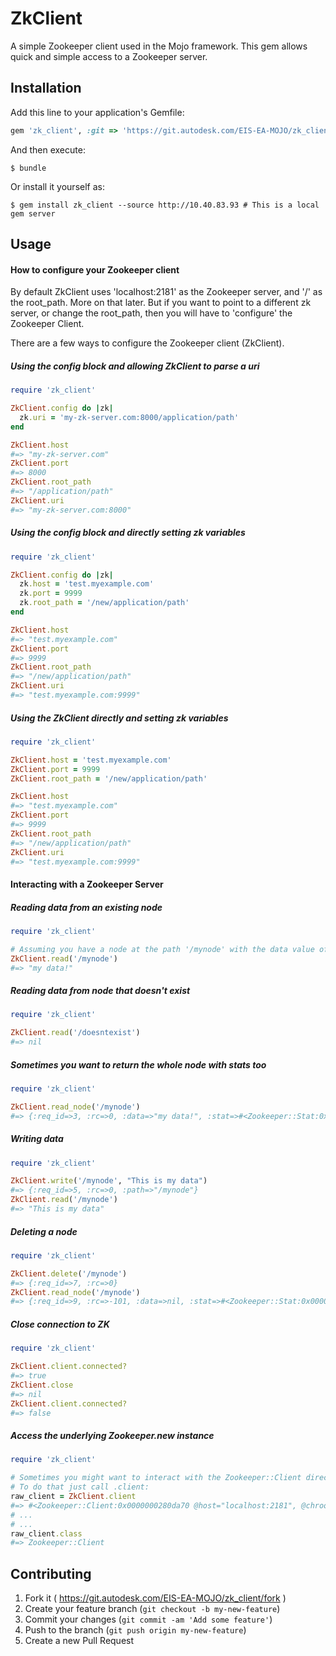 # ZkClient

A simple Zookeeper client used in the Mojo framework. This gem allows quick and simple access to a Zookeeper server.

## Installation

Add this line to your application's Gemfile:

```ruby
gem 'zk_client', :git => 'https://git.autodesk.com/EIS-EA-MOJO/zk_client.git'
```

And then execute:

    $ bundle

Or install it yourself as:

    $ gem install zk_client --source http://10.40.83.93 # This is a local gem server

## Usage

#### How to configure your Zookeeper client

By default ZkClient uses 'localhost:2181' as the Zookeeper server, and '/' as the root_path. More on that later. But if you want to point to a different zk server, or change the root_path, then you will have to 'configure' the Zookeeper Client.

There are a few ways to configure the Zookeeper client (ZkClient).

##### Using the config block and allowing ZkClient to parse a uri

```ruby
require 'zk_client'

ZkClient.config do |zk|
  zk.uri = 'my-zk-server.com:8000/application/path'
end

ZkClient.host
#=> "my-zk-server.com"
ZkClient.port
#=> 8000
ZkClient.root_path
#=> "/application/path"
ZkClient.uri
#=> "my-zk-server.com:8000"

```

##### Using the config block and directly setting zk variables

```ruby
require 'zk_client'

ZkClient.config do |zk|
  zk.host = 'test.myexample.com'
  zk.port = 9999
  zk.root_path = '/new/application/path'
end

ZkClient.host
#=> "test.myexample.com"
ZkClient.port
#=> 9999
ZkClient.root_path
#=> "/new/application/path"
ZkClient.uri
#=> "test.myexample.com:9999"

```

##### Using the ZkClient directly and setting zk variables

```ruby
require 'zk_client'

ZkClient.host = 'test.myexample.com'
ZkClient.port = 9999
ZkClient.root_path = '/new/application/path'

ZkClient.host
#=> "test.myexample.com"
ZkClient.port
#=> 9999
ZkClient.root_path
#=> "/new/application/path"
ZkClient.uri
#=> "test.myexample.com:9999"

```


#### Interacting with a Zookeeper Server

##### Reading data from an existing node

```ruby
require 'zk_client'

# Assuming you have a node at the path '/mynode' with the data value of 'my data!'
ZkClient.read('/mynode')
#=> "my data!"

```

##### Reading data from node that doesn't exist

```ruby
require 'zk_client'

ZkClient.read('/doesntexist')
#=> nil

```

##### Sometimes you want to return the whole node with stats too

```ruby
require 'zk_client'

ZkClient.read_node('/mynode')
#=> {:req_id=>3, :rc=>0, :data=>"my data!", :stat=>#<Zookeeper::Stat:0x000000028569f0 @exists=true, @czxid=2, @mzxid=10665, @ctime=1425596120895, @mtime=1441087085411, @version=2, @cversion=3, @aversion=0, @ephemeralOwner=0, @dataLength=0, @numChildren=3, @pzxid=9621>}

```

##### Writing data

```ruby
require 'zk_client'

ZkClient.write('/mynode', "This is my data")
#=> {:req_id=>5, :rc=>0, :path=>"/mynode"} 
ZkClient.read('/mynode')
#=> "This is my data"
```

##### Deleting a node

```ruby
require 'zk_client'

ZkClient.delete('/mynode')
#=> {:req_id=>7, :rc=>0} 
ZkClient.read_node('/mynode')
#=> {:req_id=>9, :rc=>-101, :data=>nil, :stat=>#<Zookeeper::Stat:0x00000002803f70 @exists=false>}
```

##### Close connection to ZK

```ruby
require 'zk_client'

ZkClient.client.connected?
#=> true 
ZkClient.close
#=> nil
ZkClient.client.connected?
#=> false 

```

##### Access the underlying Zookeeper.new instance
```ruby
require 'zk_client'

# Sometimes you might want to interact with the Zookeeper::Client directly.
# To do that just call .client:
raw_client = ZkClient.client
#=> #<Zookeeper::Client:0x0000000280da70 @host="localhost:2181", @chroot_path="", 0x0000000280c198 @level=0,
# ...
# ...
raw_client.class
#=> Zookeeper::Client 

```


## Contributing

1. Fork it ( https://git.autodesk.com/EIS-EA-MOJO/zk_client/fork )
2. Create your feature branch (`git checkout -b my-new-feature`)
3. Commit your changes (`git commit -am 'Add some feature'`)
4. Push to the branch (`git push origin my-new-feature`)
5. Create a new Pull Request
